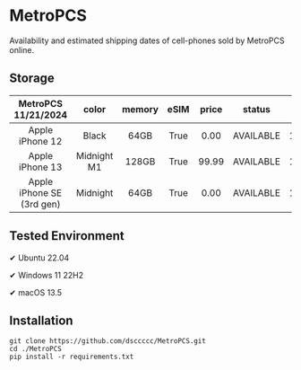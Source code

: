 # MetroPCS
Availability and estimated shipping dates of cell-phones sold by MetroPCS online.
## Storage
|MetroPCS 11/21/2024|color|memory|eSIM|price|status|shipping from|shipping to|
|:--:|:--:|:--:|:--:|:--:|:--:|:--:|:--:|
|Apple iPhone 12|Black|64GB|True|0.00|AVAILABLE|11/21/2024|11/25/2024|
|Apple iPhone 13|Midnight M1|128GB|True|99.99|AVAILABLE|11/21/2024|11/25/2024|
|Apple iPhone SE (3rd gen)|Midnight|64GB|True|0.00|AVAILABLE|11/21/2024|11/25/2024|

## Tested Environment
✔ Ubuntu 22.04

✔ Windows 11 22H2

✔ macOS 13.5
## Installation
```
git clone https://github.com/dsccccc/MetroPCS.git
cd ./MetroPCS
pip install -r requirements.txt
```
